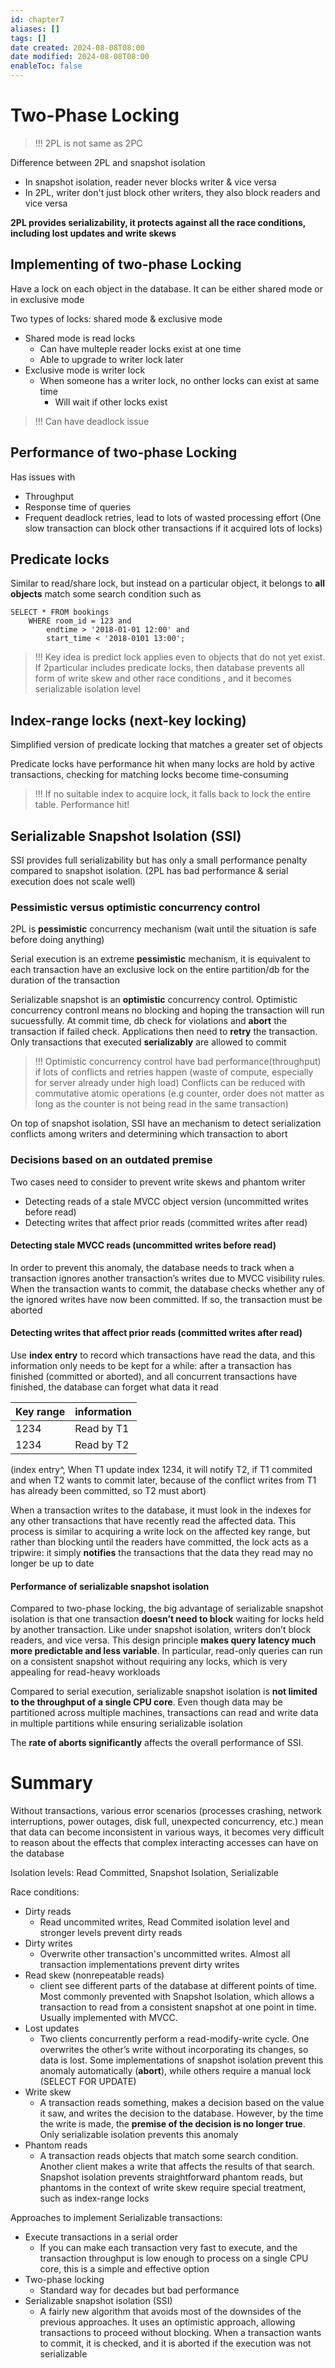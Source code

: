 ```yaml
---
id: chapter7
aliases: []
tags: []
date created: 2024-08-08T08:00
date modified: 2024-08-08T08:00
enableToc: false
---
```


# Two-Phase Locking

>!!! 2PL is not same as 2PC

Difference between 2PL and snapshot isolation
- In snapshot isolation, reader never blocks writer & vice versa
- In 2PL, writer don't just block other writers, they also block readers and vice versa

**2PL provides serializability, it protects against all the race conditions, 
including lost updates and write skews**

## Implementing of two-phase Locking
Have a lock on each object in the database. It can be either shared mode or in exclusive mode

Two types of locks: shared mode & exclusive mode
- Shared mode is read locks
    - Can have multeple reader locks exist at one time 
    - Able to upgrade to writer lock later
- Exclusive mode is writer lock
    - When someone has a writer lock, no onther locks can exist at same time
        - Will wait if other locks exist

>!!! Can have deadlock issue

## Performance of two-phase Locking
Has issues with
- Throughput
- Response time of queries
- Frequent deadlock retries, lead to lots of wasted processing effort
(One slow transaction can block other transactions if it acquired lots of locks)

## Predicate locks
Similar to read/share lock, but instead on a particular object, it belongs to **all
objects** match some search condition such as
``` 
SELECT * FROM bookings
    WHERE room_id = 123 and
        endtime > '2018-01-01 12:00' and
        start_time < '2018-0101 13:00';
```

>!!! Key idea is predict lock applies even to objects that do not yet exist. If 2particular
includes predicate locks, then database prevents all form of write skew and other race conditions
, and it becomes serializable isolation level

## Index-range locks (next-key locking)
Simplified version of predicate locking that matches a greater set of objects

Predicate locks have performance hit when many locks are hold by active transactions, checking
for matching locks become time-consuming

>!!! If no suitable index to acquire lock, it falls back to lock the entire table. Performance hit!

## Serializable Snapshot Isolation (SSI)
SSI provides full serializability but has only a small performance penalty compared to snapshot isolation.
(2PL has bad performance & serial execution does not scale well)

### Pessimistic versus optimistic concurrency control
2PL is **pessimistic** concurrency mechanism (wait until the situation is safe before doing anything)

Serial execution is an extreme **pessimistic** mechanism, it is equivalent to each transaction have an
exclusive lock on the entire partition/db for the duration of the transaction

Serializable snapshot is an **optimistic** concurrency control. Optimistic concurrency contronl means 
no blocking and hoping the transaction will run sucuessfully. At commit time, db check for
violations and **abort** the transaction if failed check. Applications then need to **retry** the
transaction. Only transactions that executed **serializably** are allowed to commit

>!!! Optimistic concurrency control have bad performance(throughput) if lots of conflicts and retries
happen (waste of compute, especially for server already under high load) Conflicts can be reduced with
commutative atomic operations (e.g counter, order does not matter as long as the counter is not being
read in the same transaction)

On top of snapshot isolation, SSI have an mechanism to detect serialization conflicts among writers
and determining which transaction to abort

### Decisions based on an outdated premise
Two cases need to consider to prevent write skews and phantom writer
- Detecting reads of a stale MVCC object version (uncommitted writes before read)
- Detecting writes that affect prior reads (committed writes after read)

#### Detecting stale MVCC reads (uncommitted writes before read)
In order to prevent this anomaly, the database needs to track when a transaction ignores another
transaction’s writes due to MVCC visibility rules. When the transaction wants to commit, the database checks whether 
any of the ignored writes have now been committed. If so, the 
transaction must be aborted

#### Detecting writes that affect prior reads (committed writes after read)
Use **index entry** to record which transactions have read the data, and this information only needs to be kept for a while: after a
transaction has finished (committed or aborted), and all concurrent transactions have finished, the
database can forget what data it read

| Key range | information        |
| --------- | -----------------  |
| 1234      | Read by T1         |
| 1234      | Read by T2         |

(index entry^, When T1 update index 1234, it will notify T2,
if T1 commited and when T2 wants to commit later, because of the
conflict writes from T1 has already been committed, so T2 must
abort)

When a transaction writes to the database, it must look in the indexes for any other transactions
that have recently read the affected data. This process is similar to acquiring a write lock on the affected
key range, but rather than blocking until the readers have committed, the lock acts as a tripwire:
it simply **notifies** the transactions that the data they read may no longer be up to date

#### Performance of serializable snapshot isolation
Compared to two-phase locking, the big advantage of serializable snapshot isolation is that one
transaction **doesn’t need to block** waiting for locks held by another transaction. Like under snapshot
isolation, writers don’t block readers, and vice versa. This design principle **makes query latency
much more predictable and less variable**. In particular, read-only queries can run on a consistent
snapshot without requiring any locks, which is very appealing for read-heavy workloads

Compared to serial execution, serializable snapshot isolation is **not limited to the throughput of a
single CPU core**. Even though data may be partitioned across
multiple machines, transactions can read and write data in multiple partitions while ensuring serializable isolation

The **rate of aborts significantly** affects the overall performance of SSI.

# Summary
Without transactions, various error scenarios (processes crashing, network interruptions, power
outages, disk full, unexpected concurrency, etc.) mean that data can become inconsistent in various ways, it becomes very difficult to reason about the effects that complex interacting accesses can have on the database

Isolation levels: Read Committed, Snapshot Isolation, Serializable

Race conditions:
- Dirty reads
    - Read uncommited writes, Read Commited isolation level
    and stronger levels prevent dirty reads
- Dirty writes
    - Overwrite other transaction's uncommitted writes. Almost all transaction implementations prevent dirty writes
- Read skew (nonrepeatable reads)
    - client see different parts of the database at different points of time. Most commonly prevented with Snapshot Isolation, which allows a transaction to read from a consistent snapshot at one point in time. Usually implemented with MVCC.
- Lost updates
    - Two clients concurrently perform a read-modify-write cycle. One overwrites the other’s write
without incorporating its changes, so data is lost. Some implementations of snapshot isolation
prevent this anomaly automatically (**abort**), while others require a manual lock (SELECT FOR UPDATE)
- Write skew
    - A transaction reads something, makes a decision based on the value it saw, and writes the decision
to the database. However, by the time the write is made, the **premise of the decision is no longer
true**. Only serializable isolation prevents this anomaly
- Phantom reads
    - A transaction reads objects that match some search condition. Another client makes a write that
affects the results of that search. Snapshot isolation prevents straightforward phantom reads, but
phantoms in the context of write skew require special treatment, such as index-range locks

Approaches to implement Serializable transactions:
- Execute transactions in a serial order
    - If you can make each transaction very fast to execute, and the transaction throughput is low
enough to process on a single CPU core, this is a simple and effective option
- Two-phase locking
    - Standard way for decades but bad performance
- Serializable snapshot isolation (SSI)
    - A fairly new algorithm that avoids most of the downsides of the previous approaches. It uses an
optimistic approach, allowing transactions to proceed without blocking. When a transaction wants
to commit, it is checked, and it is aborted if the execution was not serializable


